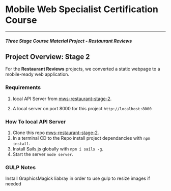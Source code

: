 # Mobile Web Specialist Certification Course
---
#### _Three Stage Course Material Project - Restaurant Reviews_

## Project Overview: Stage 2

For the **Restaurant Reviews** projects, we converted a static webpage to a mobile-ready web application.


### Requirements

1.  local API Server from [mws-restaurant-stage-2](https://github.com/udacity/mws-restaurant-stage-2).

2. A local server on port 8000 for this project `http://localhost:8000`

### How To local API Server

1. Clone this repo [mws-restaurant-stage-2](https://github.com/udacity/mws-restaurant-stage-2).
2. In a terminal CD to the Repo install project dependancies with `npm install`.
3. Install Sails.js globally with `npm i sails -g`.
4. Start the server `node server`.

### GULP Notes

Install GraphicsMagick liabray in order to use gulp to resize images if needed
